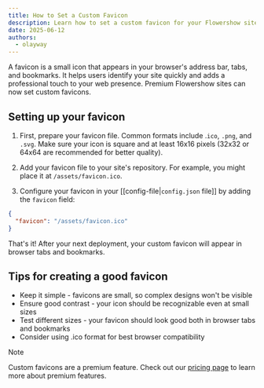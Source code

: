 ```yaml
---
title: How to Set a Custom Favicon
description: Learn how to set a custom favicon for your Flowershow site
date: 2025-06-12
authors:
  - olayway
---
```


A favicon is a small icon that appears in your browser's address bar, tabs, and bookmarks. It helps users identify your site quickly and adds a professional touch to your web presence. Premium Flowershow sites can now set custom favicons.

## Setting up your favicon

1. First, prepare your favicon file. Common formats include .`ico`, `.png`, and `.svg`. Make sure your icon is square and at least 16x16 pixels (32x32 or 64x64 are recommended for better quality).

2. Add your favicon file to your site's repository. For example, you might place it at `/assets/favicon.ico`.

3. Configure your favicon in your [[config-file|`config.json` file]] by adding the `favicon` field:

```json
{
  "favicon": "/assets/favicon.ico"
}
```

That's it! After your next deployment, your custom favicon will appear in browser tabs and bookmarks.

## Tips for creating a good favicon

- Keep it simple - favicons are small, so complex designs won't be visible
- Ensure good contrast - your icon should be recognizable even at small sizes
- Test different sizes - your favicon should look good both in browser tabs and bookmarks
- Consider using .ico format for best browser compatibility

> [!note]
> Custom favicons are a premium feature. Check out our [pricing page](https://flowershow.app/pricing) to learn more about premium features.